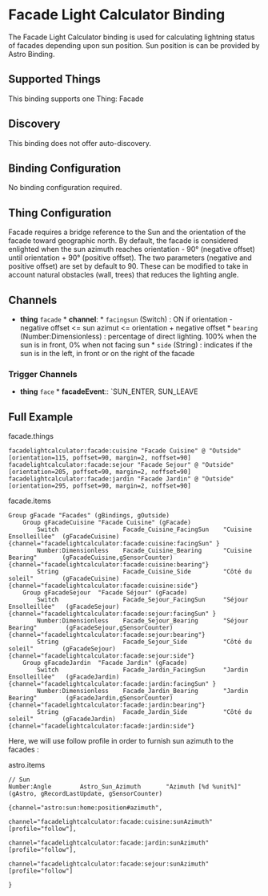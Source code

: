 # Facade Light Calculator Binding

The Facade Light Calculator binding is used for calculating lightning status of facades depending upon sun position.
Sun position is can be provided by Astro Binding.

## Supported Things

This binding supports one Thing: Facade

## Discovery

This binding does not offer auto-discovery.

## Binding Configuration

No binding configuration required.

## Thing Configuration

Facade requires a bridge reference to the Sun and the orientation of the facade toward geographic north. By default, the facade is considered enlighted when the sun azimuth reaches orientation - 90° (negative offset) until orientation + 90° (positive offset). The two parameters (negative and positive offset) are set by default to 90. These can be modified to take in account natural obstacles (wall, trees) that reduces the lighting angle.

## Channels

* **thing** `facade`
        * **channel**: 
            * `facingsun` (Switch) : ON if orientation - negative offset <= sun azimut <= orientation + negative offset
            * `bearing` (Number:Dimensionless) : percentage of direct lighting. 100% when the sun is in front, 0% when not facing sun 
            * `side` (String) : indicates if the sun is in the left, in front or on the right of the facade
            
### Trigger Channels

* **thing** `face`
        * **facadeEvent**:: `SUN_ENTER, SUN_LEAVE

## Full Example

facade.things
```
facadelightcalculator:facade:cuisine "Facade Cuisine" @ "Outside" [orientation=115, poffset=90, margin=2, noffset=90]
facadelightcalculator:facade:sejour "Facade Sejour" @ "Outside" [orientation=205, poffset=90, margin=2, noffset=90]
facadelightcalculator:facade:jardin "Facade Jardin" @ "Outside" [orientation=295, poffset=90, margin=2, noffset=90]
```

facade.items
```
Group gFacade "Facades" (gBindings, gOutside)
    Group gFacadeCuisine "Facade Cuisine" (gFacade)
        Switch                  Facade_Cuisine_FacingSun    "Cuisine Ensolleillée"  (gFacadeCuisine)                {channel="facadelightcalculator:facade:cuisine:facingSun" }
        Number:Dimensionless    Facade_Cuisine_Bearing      "Cuisine Bearing"       (gFacadeCuisine,gSensorCounter) {channel="facadelightcalculator:facade:cuisine:bearing"}
        String                  Facade_Cuisine_Side         "Côté du soleil"        (gFacadeCuisine)                {channel="facadelightcalculator:facade:cuisine:side"}
    Group gFacadeSejour  "Facade Séjour" (gFacade)
        Switch                  Facade_Sejour_FacingSun     "Séjour Ensolleillée"   (gFacadeSejour)                 {channel="facadelightcalculator:facade:sejour:facingSun" }
        Number:Dimensionless    Facade_Sejour_Bearing       "Séjour Bearing"        (gFacadeSejour,gSensorCounter)  {channel="facadelightcalculator:facade:sejour:bearing"}
        String                  Facade_Sejour_Side          "Côté du soleil"        (gFacadeSejour)                 {channel="facadelightcalculator:facade:sejour:side"}
    Group gFacadeJardin  "Facade Jardin" (gFacade)
        Switch                  Facade_Jardin_FacingSun     "Jardin Ensolleillée"   (gFacadeJardin)                 {channel="facadelightcalculator:facade:jardin:facingSun" }
        Number:Dimensionless    Facade_Jardin_Bearing       "Jardin Bearing"        (gFacadeJardin,gSensorCounter)  {channel="facadelightcalculator:facade:jardin:bearing"}
        String                  Facade_Jardin_Side          "Côté du soleil"        (gFacadeJardin)                 {channel="facadelightcalculator:facade:jardin:side"}
``` 

Here, we will use follow profile in order to furnish sun azimuth to the facades :

astro.items
```
// Sun
Number:Angle        Astro_Sun_Azimuth       "Azimuth [%d %unit%]"                               (gAstro, gRecordLastUpdate, gSensorCounter) 
                                                                                                                            {channel="astro:sun:home:position#azimuth",
                                                                                                                             channel="facadelightcalculator:facade:cuisine:sunAzimuth" [profile="follow"],
                                                                                                                             channel="facadelightcalculator:facade:jardin:sunAzimuth" [profile="follow"],
                                                                                                                             channel="facadelightcalculator:facade:sejour:sunAzimuth" [profile="follow"]
                                                                                                                            }
```
